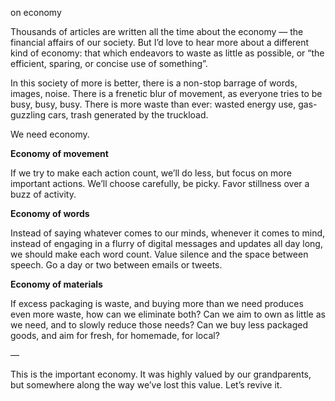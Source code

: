 on economy

Thousands of articles are written all the time about the economy — the
financial affairs of our society. But I’d love to hear more about a different
kind of economy: that which endeavors to waste as little as possible, or “the
efficient, sparing, or concise use of something”.

In this society of more is better, there is a non-stop barrage of words,
images, noise. There is a frenetic blur of movement, as everyone tries to be
busy, busy, busy. There is more waste than ever: wasted energy use, gas-guzzling cars, trash generated by the truckload.

We need economy.

**Economy of movement**

If we try to make each action count, we’ll do less, but focus on more important
actions. We’ll choose carefully, be picky. Favor stillness over a buzz of
activity.

**Economy of words**

Instead of saying whatever comes to our minds, whenever it comes to mind,
instead of engaging in a flurry of digital messages and updates all day long,
we should make each word count. Value silence and the space between speech. Go
a day or two between emails or tweets.

**Economy of materials**

If excess packaging is waste, and buying more than we need produces even more
waste, how can we eliminate both? Can we aim to own as little as we need, and
to slowly reduce those needs? Can we buy less packaged goods, and aim for
fresh, for homemade, for local?

—

This is the important economy. It was highly valued by our grandparents, but
somewhere along the way we’ve lost this value. Let’s revive it.

